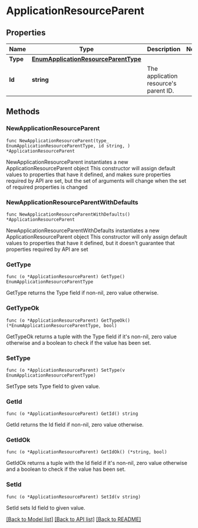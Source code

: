 # ApplicationResourceParent

## Properties

Name | Type | Description | Notes
------------ | ------------- | ------------- | -------------
**Type** | [**EnumApplicationResourceParentType**](EnumApplicationResourceParentType.md) |  | 
**Id** | **string** | The application resource&#39;s parent ID. | 

## Methods

### NewApplicationResourceParent

`func NewApplicationResourceParent(type_ EnumApplicationResourceParentType, id string, ) *ApplicationResourceParent`

NewApplicationResourceParent instantiates a new ApplicationResourceParent object
This constructor will assign default values to properties that have it defined,
and makes sure properties required by API are set, but the set of arguments
will change when the set of required properties is changed

### NewApplicationResourceParentWithDefaults

`func NewApplicationResourceParentWithDefaults() *ApplicationResourceParent`

NewApplicationResourceParentWithDefaults instantiates a new ApplicationResourceParent object
This constructor will only assign default values to properties that have it defined,
but it doesn't guarantee that properties required by API are set

### GetType

`func (o *ApplicationResourceParent) GetType() EnumApplicationResourceParentType`

GetType returns the Type field if non-nil, zero value otherwise.

### GetTypeOk

`func (o *ApplicationResourceParent) GetTypeOk() (*EnumApplicationResourceParentType, bool)`

GetTypeOk returns a tuple with the Type field if it's non-nil, zero value otherwise
and a boolean to check if the value has been set.

### SetType

`func (o *ApplicationResourceParent) SetType(v EnumApplicationResourceParentType)`

SetType sets Type field to given value.


### GetId

`func (o *ApplicationResourceParent) GetId() string`

GetId returns the Id field if non-nil, zero value otherwise.

### GetIdOk

`func (o *ApplicationResourceParent) GetIdOk() (*string, bool)`

GetIdOk returns a tuple with the Id field if it's non-nil, zero value otherwise
and a boolean to check if the value has been set.

### SetId

`func (o *ApplicationResourceParent) SetId(v string)`

SetId sets Id field to given value.



[[Back to Model list]](../README.md#documentation-for-models) [[Back to API list]](../README.md#documentation-for-api-endpoints) [[Back to README]](../README.md)


